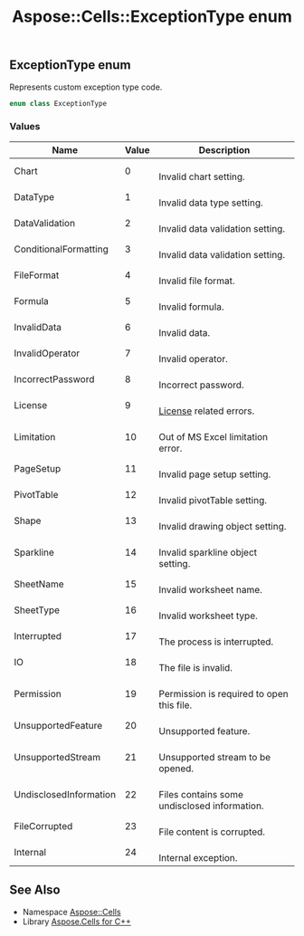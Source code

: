 ﻿---
title: Aspose::Cells::ExceptionType enum
linktitle: ExceptionType
second_title: Aspose.Cells for C++ API Reference
description: 'Aspose::Cells::ExceptionType enum. Represents custom exception type code in C++.'
type: docs
weight: 20400
url: /cpp/aspose.cells/exceptiontype/
---
## ExceptionType enum


Represents custom exception type code.

```cpp
enum class ExceptionType
```

### Values

| Name | Value | Description |
| --- | --- | --- |
| Chart | 0 | <br>Invalid chart setting. |
| DataType | 1 | <br>Invalid data type setting. |
| DataValidation | 2 | <br>Invalid data validation setting. |
| ConditionalFormatting | 3 | <br>Invalid data validation setting. |
| FileFormat | 4 | <br>Invalid file format. |
| Formula | 5 | <br>Invalid formula. |
| InvalidData | 6 | <br>Invalid data. |
| InvalidOperator | 7 | <br>Invalid operator. |
| IncorrectPassword | 8 | <br>Incorrect password. |
| License | 9 | <br>[License](../license/) related errors. |
| Limitation | 10 | <br>Out of MS Excel limitation error. |
| PageSetup | 11 | <br>Invalid page setup setting. |
| PivotTable | 12 | <br>Invalid pivotTable setting. |
| Shape | 13 | <br>Invalid drawing object setting. |
| Sparkline | 14 | <br>Invalid sparkline object setting. |
| SheetName | 15 | <br>Invalid worksheet name. |
| SheetType | 16 | <br>Invalid worksheet type. |
| Interrupted | 17 | <br>The process is interrupted. |
| IO | 18 | <br>The file is invalid. |
| Permission | 19 | <br>Permission is required to open this file. |
| UnsupportedFeature | 20 | <br>Unsupported feature. |
| UnsupportedStream | 21 | <br>Unsupported stream to be opened. |
| UndisclosedInformation | 22 | <br>Files contains some undisclosed information. |
| FileCorrupted | 23 | <br>File content is corrupted. |
| Internal | 24 | <br>Internal exception. |

## See Also

* Namespace [Aspose::Cells](../)
* Library [Aspose.Cells for C++](../../)
